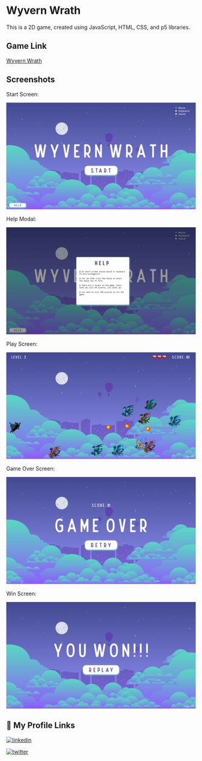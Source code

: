 
# Wyvern Wrath

This is a 2D game, created using JavaScript, HTML, CSS, and p5 libraries.


## Game Link

[Wyvern Wrath](https://swag3009.github.io/Wyvern_Wrath/)


## Screenshots
Start Screen: 

![Start Screen](./assets/Screenshots/startScreen.png)

Help Modal:

![Help Modal](./assets/Screenshots/helpModal.png)

Play Screen:

![Play Screen](./assets/Screenshots/playScreen.png)

Game Over Screen:

![Game Over Screen](./assets/Screenshots/gameOverScreen.png)

Win Screen:

![Win Screen](./assets/Screenshots/winScreen.png)


## 🔗 My Profile Links
[![linkedin](https://img.shields.io/badge/linkedin-0A66C2?style=for-the-badge&logo=linkedin&logoColor=white)](https://www.linkedin.com/in/swagatika-mohapatra-411b32239)

[![twitter](https://img.shields.io/badge/twitter-1DA1F2?style=for-the-badge&logo=twitter&logoColor=white)](https://twitter.com/Swag3009?t=GEv8PTwtP3ZGQzCDiRs6Tw&s=08)

